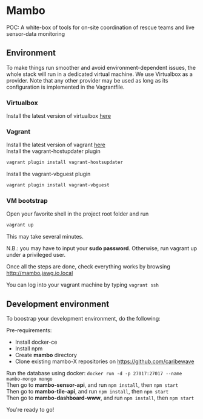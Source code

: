 # Mambo
POC: A white-box of tools for on-site coordination of rescue teams and live sensor-data monitoring

## Environment

To make things run smoother and avoid environment-dependent issues, the whole stack will run in a dedicated virtual machine.
We use Virtualbox as a provider. Note that any other provider may be used as long as its configuration is implemented in the Vagrantfile.

### Virtualbox
Install the latest version of virtualbox [here](https://www.virtualbox.org/wiki/Downloads)

### Vagrant
Install the latest version of vagrant [here](https://www.vagrantup.com/downloads.html)  
Install the  vagrant-hostupdater plugin
```sh
vagrant plugin install vagrant-hostsupdater
```
Install the  vagrant-vbguest plugin
```sh
vagrant plugin install vagrant-vbguest
```

### VM bootstrap
Open your favorite shell in the project root folder and run  
```sh
vagrant up
```

This may take several minutes.

N.B.: you may have to input your **sudo password**. Otherwise, run vagrant up under a privileged user.

Once all the steps are done, check everything works by browsing http://mambo.jawg.io.local

You can log into your vagrant machine by typing ```vagrant ssh```

## Development environment

To boostrap your development environment, do the following:

Pre-requirements:
 * Install docker-ce
 * Install npm
 * Create **mambo** directory
 * Clone existing mambo-X repositories on https://github.com/caribewave

Run the database using docker: `docker run -d -p 27017:27017 --name mambo-mongo mongo`  
Then go to **mambo-sensor-api**, and run `npm install`, then `npm start`  
Then go to **mambo-tile-api**, and run `npm install`, then `npm start`  
Then go to **mambo-dashboard-www**, and run `npm install`, then `npm start`  

You're ready to go!



